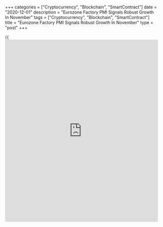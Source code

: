 +++
categories = ["Cryptocurrency", "Blockchain", "SmartContract"]
date = "2020-12-01"
description = "Eurozone Factory PMI Signals Robust Growth In November"
tags = ["Cryptocurrency", "Blockchain", "SmartContract"]
title = "Eurozone Factory PMI Signals Robust Growth In November"
type = "post"
+++

{{<iframe id="large-banner" src="https://www.bounty.group/#slide=24.0" width="100%" height="600" scrolling="no" style="border: 0px solid rgb(216, 221, 230); border-radius: 3px;">}}

The euro area manufacturing sector expanded for the fifth successive
month in November despite new lockdown measures, final data from IHS
Markit showed Tuesday.

The final factory Purchasing Managers' Index fell to 53.8 in November
from 54.8 in October.  
  
Nonetheless, the score was above the flash estimate of 53.6 and any
reading above 50 indicates expansion.

The survey adds to evidence that the region will avoid in the final
quarter of the year a similar scale of downturn recorded in the second
quarter, Chris Williamson, chief [business][1] economist at IHS Markit
said.

The survey revealed that production growth moderated from October's two-
and-a-half year peak. A similar trend was seen for new orders, where
growth eased to the weakest in the current five-month sequence.

Increased production and order requirements meant that firms continued
to increase their purchasing activity.

On the price front, input cost inflation accelerated to the sharpest in
nearly two years. Efforts to protect margins led to a second successive
monthly rise in output prices.

Business confidence improved to its highest for over two-and-a-half
years in November.

Among member countries, Germany remained the best-performing nation in
November. Solid growth was seen in Austria and Italy, in contrast to
marginal contractions recorded in both Spain and France.

Germany's manufacturing sector continued to improve in November although
there was a slight loss of momentum in the pace of expansion. The IHS
Markit/BME factory PMI dropped to 57.8 from two-and-a-half year high of
58.2. The flash reading was 57.9.

The French manufacturing sector contracted for the first time in three
months as the country faced new restrictions. The factory PMI came in at
49.6, down from 51.3 in October and the flash score of 49.1.

Italy's manufacturing sector recovery lost momentum in November. The
factory PMI dropped to 51.5 from 53.8 in the previous month. The score
was also below economists' forecast of 52.0.

Spain's manufacturing activity returned to contraction in November as
the downturn in market demand weighed heavily on the sector. The factory
PMI fell to 49.8 in November from 52.5 in the prior month.

For comments and feedback [contact](https://www.playgroundfx.com/contact/): editorial@rtt[news](https://www.letsplayfx.com/blog/forex-news-website/).com

[Economic News][2]

 **What parts of the world are seeing the best (and worst) economic
performances lately? Click[here][3] to check out our [Econ Scorecard][3]
and find out! See up-to-the-moment [ranking](https://www.playgroundfx.com/blog/crypto-exchange-ranking/)s for the best and worst
performers in [GDP][4], [unemployment rate][5], [inflation][6] and much
more.**

   1. www.rtt[news](https://www.letsplayfx.com/blog/forex-news-website/).com/Content/Business.aspx
   2. www.rtt[news](https://www.letsplayfx.com/blog/forex-news-website/).com/Content/EconomicNews.aspx
   3. www.rtt[news](https://www.letsplayfx.com/blog/forex-news-website/).com/economic-scorecard/world-rank/unemployment-rate/highest-performance.aspx
   4. www.rtt[news](https://www.letsplayfx.com/blog/forex-news-website/).com/economic-scorecard/world-rank/GDP/highest-performance.aspx
   5. www.rtt[news](https://www.letsplayfx.com/blog/forex-news-website/).com/economic-scorecard/world-rank/unemployment-rate/lowest-performance.aspx
   6. www.rtt[news](https://www.letsplayfx.com/blog/forex-news-website/).com/economic-scorecard/world-rank/CPI/highest-performance.aspx